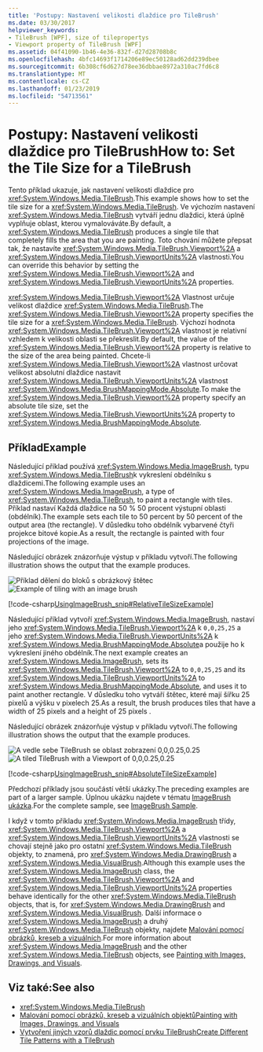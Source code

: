 ```yaml
---
title: 'Postupy: Nastavení velikosti dlaždice pro TileBrush'
ms.date: 03/30/2017
helpviewer_keywords:
- TileBrush [WPF], size of tilepropertys
- Viewport property of TileBrush [WPF]
ms.assetid: 04f41090-1b46-4e36-832f-d27d28708b8c
ms.openlocfilehash: 4bfc14693f1714206e89ec50128ad62dd239dbee
ms.sourcegitcommit: 6b308cf6d627d78ee36dbbae8972a310ac7fd6c8
ms.translationtype: MT
ms.contentlocale: cs-CZ
ms.lasthandoff: 01/23/2019
ms.locfileid: "54713561"
---
```

# <a name="how-to-set-the-tile-size-for-a-tilebrush"></a><span data-ttu-id="e3900-102">Postupy: Nastavení velikosti dlaždice pro TileBrush</span><span class="sxs-lookup"><span data-stu-id="e3900-102">How to: Set the Tile Size for a TileBrush</span></span>
<span data-ttu-id="e3900-103">Tento příklad ukazuje, jak nastavení velikosti dlaždice pro <xref:System.Windows.Media.TileBrush>.</span><span class="sxs-lookup"><span data-stu-id="e3900-103">This example shows how to set the tile size for a <xref:System.Windows.Media.TileBrush>.</span></span> <span data-ttu-id="e3900-104">Ve výchozím nastavení <xref:System.Windows.Media.TileBrush> vytváří jednu dlaždici, která úplně vyplňuje oblast, kterou vymalováváte.</span><span class="sxs-lookup"><span data-stu-id="e3900-104">By default, a <xref:System.Windows.Media.TileBrush> produces a single tile that completely fills the area that you are painting.</span></span> <span data-ttu-id="e3900-105">Toto chování můžete přepsat tak, že nastavíte <xref:System.Windows.Media.TileBrush.Viewport%2A> a <xref:System.Windows.Media.TileBrush.ViewportUnits%2A> vlastnosti.</span><span class="sxs-lookup"><span data-stu-id="e3900-105">You can override this behavior by setting the <xref:System.Windows.Media.TileBrush.Viewport%2A> and <xref:System.Windows.Media.TileBrush.ViewportUnits%2A> properties.</span></span>  
  
 <span data-ttu-id="e3900-106"><xref:System.Windows.Media.TileBrush.Viewport%2A> Vlastnost určuje velikost dlaždice <xref:System.Windows.Media.TileBrush>.</span><span class="sxs-lookup"><span data-stu-id="e3900-106">The <xref:System.Windows.Media.TileBrush.Viewport%2A> property specifies the tile size for a <xref:System.Windows.Media.TileBrush>.</span></span> <span data-ttu-id="e3900-107">Výchozí hodnota <xref:System.Windows.Media.TileBrush.Viewport%2A> vlastnost je relativní vzhledem k velikosti oblasti se překreslit.</span><span class="sxs-lookup"><span data-stu-id="e3900-107">By default, the value of the <xref:System.Windows.Media.TileBrush.Viewport%2A> property is relative to the size of the area being painted.</span></span> <span data-ttu-id="e3900-108">Chcete-li <xref:System.Windows.Media.TileBrush.Viewport%2A> vlastnost určovat velikost absolutní dlaždice nastavit <xref:System.Windows.Media.TileBrush.ViewportUnits%2A> vlastnost <xref:System.Windows.Media.BrushMappingMode.Absolute>.</span><span class="sxs-lookup"><span data-stu-id="e3900-108">To make the <xref:System.Windows.Media.TileBrush.Viewport%2A> property specify an absolute tile size, set the <xref:System.Windows.Media.TileBrush.ViewportUnits%2A> property to <xref:System.Windows.Media.BrushMappingMode.Absolute>.</span></span>  
  
## <a name="example"></a><span data-ttu-id="e3900-109">Příklad</span><span class="sxs-lookup"><span data-stu-id="e3900-109">Example</span></span>  
 <span data-ttu-id="e3900-110">Následující příklad používá <xref:System.Windows.Media.ImageBrush>, typu <xref:System.Windows.Media.TileBrush>k vykreslení obdélníku s dlaždicemi.</span><span class="sxs-lookup"><span data-stu-id="e3900-110">The following example uses an <xref:System.Windows.Media.ImageBrush>, a type of <xref:System.Windows.Media.TileBrush>, to paint a rectangle with tiles.</span></span> <span data-ttu-id="e3900-111">Příklad nastaví Každá dlaždice na 50 % 50 procent výstupní oblasti (obdélník).</span><span class="sxs-lookup"><span data-stu-id="e3900-111">The example sets each tile to  50 percent by 50 percent of the output area (the rectangle).</span></span> <span data-ttu-id="e3900-112">V důsledku toho obdélník vybarvené čtyři projekce bitové kopie.</span><span class="sxs-lookup"><span data-stu-id="e3900-112">As a result, the rectangle is painted with four projections of the image.</span></span>  
  
 <span data-ttu-id="e3900-113">Následující obrázek znázorňuje výstup v příkladu vytvoří.</span><span class="sxs-lookup"><span data-stu-id="e3900-113">The following illustration shows the output that the example produces.</span></span>
  
 <span data-ttu-id="e3900-114">![Příklad dělení do bloků s obrázkový štětec](../../../../docs/framework/wpf/graphics-multimedia/media/0.png "0")</span><span class="sxs-lookup"><span data-stu-id="e3900-114">![Example of tiling with an image brush](../../../../docs/framework/wpf/graphics-multimedia/media/0.png "0")</span></span>  
  
 [!code-csharp[UsingImageBrush_snip#RelativeTileSizeExample](../../../../samples/snippets/csharp/VS_Snippets_Wpf/UsingImageBrush_snip/CSharp/TileSizeExample.cs#relativetilesizeexample)]  
  
 <span data-ttu-id="e3900-115">Následující příklad vytvoří <xref:System.Windows.Media.ImageBrush>, nastaví jeho <xref:System.Windows.Media.TileBrush.Viewport%2A> k `0,0,25,25` a jeho <xref:System.Windows.Media.TileBrush.ViewportUnits%2A> k <xref:System.Windows.Media.BrushMappingMode.Absolute>a použije ho k vykreslení jiného obdélník.</span><span class="sxs-lookup"><span data-stu-id="e3900-115">The next example creates an <xref:System.Windows.Media.ImageBrush>, sets its <xref:System.Windows.Media.TileBrush.Viewport%2A> to `0,0,25,25` and its <xref:System.Windows.Media.TileBrush.ViewportUnits%2A> to <xref:System.Windows.Media.BrushMappingMode.Absolute>, and uses it to paint another rectangle.</span></span> <span data-ttu-id="e3900-116">V důsledku toho vytváří štětec, které mají šířku 25 pixelů a výšku v pixelech 25.</span><span class="sxs-lookup"><span data-stu-id="e3900-116">As a result, the brush produces tiles that have a width of 25  pixels and a height of 25 pixels .</span></span>  
  
 <span data-ttu-id="e3900-117">Následující obrázek znázorňuje výstup v příkladu vytvoří.</span><span class="sxs-lookup"><span data-stu-id="e3900-117">The following illustration shows the output that the example produces.</span></span>  
  
 <span data-ttu-id="e3900-118">![A vedle sebe TileBrush se oblast zobrazení 0,0,0.25,0.25](../../../../docs/framework/wpf/graphics-multimedia/media/25x25viewport.png "25x25viewport")</span><span class="sxs-lookup"><span data-stu-id="e3900-118">![A tiled TileBrush with a Viewport of 0,0,0.25,0.25](../../../../docs/framework/wpf/graphics-multimedia/media/25x25viewport.png "25x25viewport")</span></span>  
  
 [!code-csharp[UsingImageBrush_snip#AbsoluteTileSizeExample](../../../../samples/snippets/csharp/VS_Snippets_Wpf/UsingImageBrush_snip/CSharp/TileSizeExample.cs#absolutetilesizeexample)]  
  
 <span data-ttu-id="e3900-119">Předchozí příklady jsou součástí větší ukázky.</span><span class="sxs-lookup"><span data-stu-id="e3900-119">The preceding examples are part of a larger sample.</span></span> <span data-ttu-id="e3900-120">Úplnou ukázku najdete v tématu [ImageBrush ukázka](https://go.microsoft.com/fwlink/?LinkID=160005).</span><span class="sxs-lookup"><span data-stu-id="e3900-120">For the complete sample, see [ImageBrush Sample](https://go.microsoft.com/fwlink/?LinkID=160005).</span></span>  
  
 <span data-ttu-id="e3900-121">I když v tomto příkladu <xref:System.Windows.Media.ImageBrush> třídy, <xref:System.Windows.Media.TileBrush.Viewport%2A> a <xref:System.Windows.Media.TileBrush.ViewportUnits%2A> vlastnosti se chovají stejně jako pro ostatní <xref:System.Windows.Media.TileBrush> objekty, to znamená, pro <xref:System.Windows.Media.DrawingBrush> a <xref:System.Windows.Media.VisualBrush>.</span><span class="sxs-lookup"><span data-stu-id="e3900-121">Although this example uses the <xref:System.Windows.Media.ImageBrush> class, the <xref:System.Windows.Media.TileBrush.Viewport%2A> and <xref:System.Windows.Media.TileBrush.ViewportUnits%2A> properties behave identically for the other <xref:System.Windows.Media.TileBrush> objects, that is, for <xref:System.Windows.Media.DrawingBrush> and <xref:System.Windows.Media.VisualBrush>.</span></span> <span data-ttu-id="e3900-122">Další informace o <xref:System.Windows.Media.ImageBrush> a druhý <xref:System.Windows.Media.TileBrush> objekty, najdete [Malování pomocí obrázků, kreseb a vizuálních](../../../../docs/framework/wpf/graphics-multimedia/painting-with-images-drawings-and-visuals.md).</span><span class="sxs-lookup"><span data-stu-id="e3900-122">For more information about <xref:System.Windows.Media.ImageBrush> and the other <xref:System.Windows.Media.TileBrush> objects, see [Painting with Images, Drawings, and Visuals](../../../../docs/framework/wpf/graphics-multimedia/painting-with-images-drawings-and-visuals.md).</span></span>  
  
## <a name="see-also"></a><span data-ttu-id="e3900-123">Viz také:</span><span class="sxs-lookup"><span data-stu-id="e3900-123">See also</span></span>
- <xref:System.Windows.Media.TileBrush>
- [<span data-ttu-id="e3900-124">Malování pomocí obrázků, kreseb a vizuálních objektů</span><span class="sxs-lookup"><span data-stu-id="e3900-124">Painting with Images, Drawings, and Visuals</span></span>](../../../../docs/framework/wpf/graphics-multimedia/painting-with-images-drawings-and-visuals.md)
- [<span data-ttu-id="e3900-125">Vytvoření jiných vzorů dlaždic pomocí prvku TileBrush</span><span class="sxs-lookup"><span data-stu-id="e3900-125">Create Different Tile Patterns with a TileBrush</span></span>](../../../../docs/framework/wpf/graphics-multimedia/how-to-create-different-tile-patterns-with-a-tilebrush.md)
